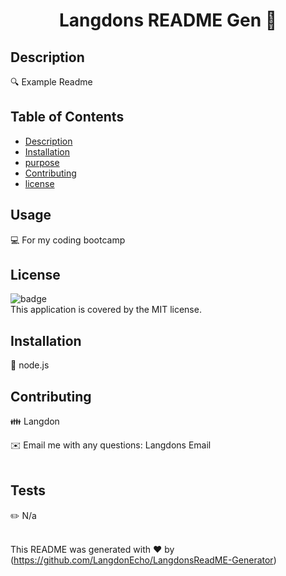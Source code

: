 
<h1 align="center">Langdons README Gen 👋</h1>

## Description
🔍 Example Readme

## Table of Contents
- [Description](#description)
- [Installation](#installation)
- [purpose](#purpose)
- [Contributing](#contributing)
- [license](#license)

## Usage
💻 For my coding bootcamp

## License
![badge](https://img.shields.io/badge/license-MIT-brightgreen)
<br />
This application is covered by the MIT license. 

## Installation
💾 node.js 

## Contributing
👪 Langdon

✉️ Email me with any questions: Langdons Email<br /><br />

## Tests
✏️ N/a<br />
<br />


This README was generated with ❤️ by (https://github.com/LangdonEcho/LangdonsReadME-Generator)
